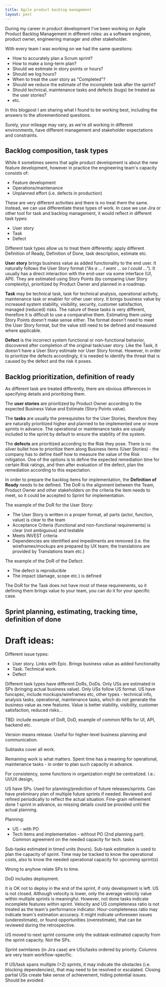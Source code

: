 ```yaml
---
title: Agile product backlog management
layout: post
---
```


During my career in product development I've been working on Agile Product Backlog Management in different roles: as a software engineer, product owner, engineering manager and other stakeholder.

With every team I was working on we had the same questions:

 * How to accurately plan a Scrum sprint?
 * How to make a long-term plan?
 * Should we estimate in story points or hours?
 * Should we log hours?
 * When to treat the user story as "Completed"?
 * Should we reduce the estimate of the incomplete task after the sprint?
 * Should technical, maintenance tasks and defects (bugs) be treated as the user stories?
 * etc.

In this blogpost I am sharing what I found to be working best, including the answers to the aforementioned questions.

Surely, your mileage may vary, as we're all working in different environments, have different management and stakeholder expectations and constraints.

## Backlog composition, task types

While it sometimes seems that agile product development is about the new feature development, however in practice the engineering team's capacity consists of:

 * Feature development
 * Operations/maintenance
 * Unplanned effort (i.e. defects in production)

These are very different activities and there is no treat them the same. Instead, we can use differentiate these types of work. In case we use Jira or other tool for task and backlog management, it would reflect in different task types:

 * User story
 * Task
 * Defect

Different task types allow us to treat them differently: apply different Definition of Ready, Definition of Done, task description, estimate etc.

**User story** brings business value as added functionality to the end user. It naturally follows the User Story format (*"As a ... I want ... so I could ..."*). It usually has a direct interaction with the end-user via some interface (UI, API). They are estimated using Story Points (by comparing User Story complexity), prioritized by Product Owner and planned in a roadmap.

**Task** may be technical task, task for technical analysis, operational activity, maintenance task or enabler for other user story. It brings business value by increased system stability, visibility, security, customer satisfaction, managed (reduced) risks. The nature of these tasks is very different, therefore it is difficult to use a comparative them. Estimating them using Story Points doesn't make sense either. The format doesn't need to meet the User Story format, but the value still need to be defined and measured where applicable.

**Defect** is the incorrect system functional or non-functional behavior, discovered after completion of the original task/user story. Like the Task, it doesn't have a User Story estimate nor User Story format. However, in order to prioritize the defects accordingly, it is needed to identify the threat that is caused by the defect and the risk it poses.

## Backlog prioritization, definition of ready

As different task are treated differently, there are obvious differences in specifying details and prioritizing them.

The **user stories** are prioritized by Product Owner according to the expected Business Value and Estimate (Story Points value).

The **tasks** are usually the prerequisites for the User Stories, therefore they are naturally prioritized higher and planned to be implemented one or more sprints in advance. The operational or maintenance tasks are usually included to the sprint by default to ensure the stability of the system.

The **defects** are prioritized according to the Risk they pose. There is no silver bullet how to prioritize them along Business items (User Stories) - the company has to define itself how to measure the value of the Risk mitigation.
One of the options is to define the expected remediation time for certain Risk ratings, and then after evaluation of the defect, plan the remediation according to this expectation.

In order to prepare the backlog items for implementation, the **Definition of Ready** needs to be defined. The DoR is the alignment between the Team, Product Owner and other stakeholders on the criteria the item needs to meet, so it could be accepted to Sprint for implementation.

The example of the DoR for the User Story:

* The User Story is written in a proper format, all parts (actor, function, value) is clear to the team
* Acceptance Criteria (functional and non-functional requirements) is clear (not ambiguous) and testable
* Meets INVEST criteria
* Dependencies are identified and impediments are removed (i.e. the wireframes/mockups are prepared by UX team; the translations are provided by Translations team etc.)

The example of the DoR of the Defect:

* The defect is reproducible
* The impact (damage, scope etc.) is defined

The DoR for the Task does not have most of these requirements, so it defining them brings value to your team, you can do it for your specific case.


## Sprint planning, estimating, tracking time, definition of done




# Draft ideas:

Different issue types:

 - User story. Links with Epic. Brings business value as added functionality
 - Task. Technical work.
 - Defect

Different task types have different DoRs, DoDs. Only USs are estimated in SPs (bringing actual business value). Only USs follow US format.
US have funcspec, include mockups/wireframes etc, other types - technical info, analysis tasks, operational, maintenance tasks, which do not generate the business value as new features. Value is better stability, visibility, customer satisfaction, reduced risks...

TBD: include example of DoR, DoD, example of common NFRs for UI, API, backend etc.

Version means release. Useful for higher-level business planning and communication.

Subtasks cover all work.

Remaining work is what matters. Spent time has a meaning for operational, maintenance tasks - in order to plan such capacity in advance.

For consistency, some functions in organization might be centralized. I.e.: UI/UX design,

US have SPs. Used for planning/prediction of future releases/sprints. Can have preliminary plan of multiple future sprints if needed.
Reviewed and refined periodically to reflect the actual situation. Fine-grain refinement done 1 sprint in advance, so missing details could be provided until the actual planning.

Planning:

 * US - with PO
 * Tech items and implementation - without PO (2nd planning part). Common agreement on the needed capacity for tech. tasks

Sub-tasks estimated in timed units (hours).
Sub-task estimation is used to plan the capacity of sprint.
Time may be tracked to know the operational costs, also to know the needed operational capacity for upcoming sprint(s)

Wrong to anyhow relate SPs to time.

DoD includes deployment.

It is OK not to deploy in the end of the sprint, if only development is left. US is not closed.
Although velocity is lower, only the average velocity value within multiple sprints is meaningful.
However, not done tasks indicate incomplete features within sprint.
Velocity and US completeness ratio is not treated as the team's performance indicator.
Hour-completeness ratio may indicate team's estimation accuracy. It might indicate unforeseen issues (underestimate), or found opportunities (overestimate), that can be reviewed during the retrospective.

US moved to next sprint consume only the subtask-estimated capacity from the sprint capacity. Not the SPs.

Sprint swimlanes (in Jira case) are USs/tasks ordered by priority.
Columns are very team workflow-specific.

If US/task spans multiple (>2) sprints, it may indicate the obstacles (i.e. blocking dependencies), that may need to be resolved or escalated.
Closing partial USs create fake sense of achievement, hiding potential issues. Should be avoided.
